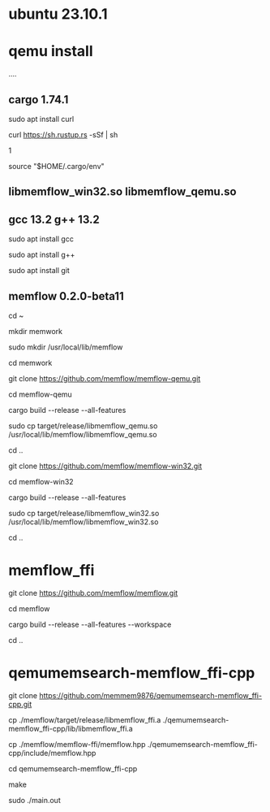 # ubuntu 23.10.1

# qemu install

....

## cargo 1.74.1

sudo apt install curl

curl https://sh.rustup.rs -sSf | sh

1

source "$HOME/.cargo/env"


## libmemflow_win32.so libmemflow_qemu.so
## gcc 13.2 g++ 13.2

sudo apt install gcc

sudo apt install g++

sudo apt install git


## memflow 0.2.0-beta11

cd ~

mkdir memwork

sudo mkdir /usr/local/lib/memflow

cd memwork

git clone https://github.com/memflow/memflow-qemu.git

cd memflow-qemu

cargo build --release --all-features

sudo cp target/release/libmemflow_qemu.so /usr/local/lib/memflow/libmemflow_qemu.so

cd ..

git clone https://github.com/memflow/memflow-win32.git

cd memflow-win32

cargo build --release --all-features

sudo cp target/release/libmemflow_win32.so /usr/local/lib/memflow/libmemflow_win32.so

cd ..

# memflow_ffi

git clone https://github.com/memflow/memflow.git

cd memflow

cargo build --release --all-features --workspace

cd ..


# qemumemsearch-memflow_ffi-cpp

git clone https://github.com/memmem9876/qemumemsearch-memflow_ffi-cpp.git

cp ./memflow/target/release/libmemflow_ffi.a ./qemumemsearch-memflow_ffi-cpp/lib/libmemflow_ffi.a

cp ./memflow/memflow-ffi/memflow.hpp ./qemumemsearch-memflow_ffi-cpp/include/memflow.hpp

cd qemumemsearch-memflow_ffi-cpp

make

sudo ./main.out


